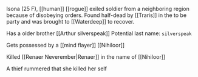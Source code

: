 Isona (25 F), [[human]] [[rogue]] exiled soldier from a neighboring region because of disobeying orders. Found half-dead by [[Traris]] in the to be party and was brought to [[Waterdeep]] to recover.

Has a older brother [[Arthur silverspeak]]
Potential last name: `silverspeak`

Gets possessed by a [[mind flayer]] [[Nihiloor]]

Killed [[Renaer Neverember|Renaer]] in the name of [[Nihiloor]]

A thief rummered that she killed her self
